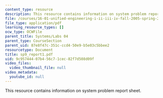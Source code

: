 ```yaml
---
content_type: resource
description: This resource contains information on system problem report sheet.
file: /courses/16-01-unified-engineering-i-ii-iii-iv-fall-2005-spring-2006/9c95744407b456c71cec82f7d508d09f_sp9_report1.pdf
file_type: application/pdf
learning_resource_types: []
ocw_type: OCWFile
parent_title: Systems/Labs 04
parent_type: CourseSection
parent_uid: 87e8f47c-351c-ccd4-50e9-b5e03c5bbee2
resourcetype: Document
title: sp9_report1.pdf
uid: 9c957444-07b4-56c7-1cec-82f7d508d09f
video_files:
  video_thumbnail_file: null
video_metadata:
  youtube_id: null
---
```

This resource contains information on system problem report sheet.